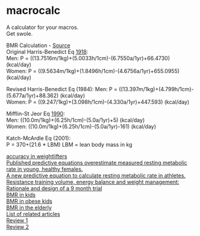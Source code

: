 # macrocalc
A calculator for your macros.  
Get swole.  
  
BMR Calculation - [Source](https://en.wikipedia.org/wiki/Basal_metabolic_rate)  
Original Harris-Benedict Eq [1918](https://www.ncbi.nlm.nih.gov/pubmed/16576330/):  
Men: P = ((13.7516m/1kg)+(5.0033h/1cm)-(6.7550a/1yr)+66.4730) (kcal/day)  
Women: P = ((9.5634m/1kg)+(1.8496h/1cm)-(4.6756a/1yr)+655.0955) (kcal/day)  
  
Revised Harris-Benedict Eq (1984):
Men: P = ((13.397m/1kg)+(4.799h/1cm)-(5.677a/1yr)+88.362) (kcal/day)  
Women: P = ((9.247/1kg)+(3.098h/1cm)-(4.330a/1yr)+447.593) (kcal/day)  
  
Mifflin-St Jeor Eq [1990](https://www.ncbi.nlm.nih.gov/pubmed/2305711/):  
Men: ((10.0m/1kg)+(6.25h/1cm)-(5.0a/1yr)+5) (kcal/day)  
Women: ((10.0m/1kg)+(6.25h/1cm)-(5.0a/1yr)-161) (kcal/day)  
  
Katch-McArdle Eq (2001):  
P = 370+(21.6 * LBM) LBM = lean body mass in kg  
  
  
[accuracy in weightlifters](https://www.ncbi.nlm.nih.gov/pmc/articles/PMC5477436/)  
[Published predictive equations overestimate measured resting metabolic rate in young, healthy females.](https://www.ncbi.nlm.nih.gov/pubmed/20833995/)  
[A new predictive equation to calculate resting metabolic rate in athletes.](https://www.ncbi.nlm.nih.gov/pubmed/10573663)  
[Resistance training volume, energy balance and weight management: Rationale and design of a 9 month trial](https://www.ncbi.nlm.nih.gov/pmc/articles/PMC3361520/)  
[BMR in kids](https://www.ncbi.nlm.nih.gov/pubmed/9020240)  
[BMR in obese kids](https://www.ncbi.nlm.nih.gov/pubmed/27612920)  
[BMR in the elderly](https://www.ncbi.nlm.nih.gov/pubmed/28323025)  
[List of related articles](https://www.ncbi.nlm.nih.gov/pubmed?cmd=link&linkname=pubmed_pubmed&uid=28670532&log$=relatedarticles&logdbfrom=pmc)  
[Review 1](https://www.ncbi.nlm.nih.gov/pubmed/15883556)  
[Review 2](https://www.ncbi.nlm.nih.gov/pubmed/16277825)  


  
